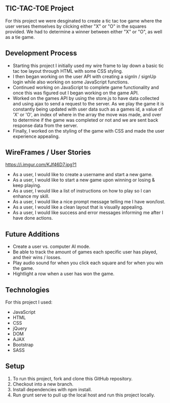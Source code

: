 ## TIC-TAC-TOE Project

For this project we were desginated to create a tic tac toe game where the user verses
themselves by clicking either "X" or "O" in the squares provided. We had to determine
a winner between either "X" or "O", as well as a tie game.

## Development Process

- Starting this project I initially used my wire frame to lay down a basic tic tac toe
layout through HTML with some CSS styling.
- I then began working on the user API with creating a signIn / signUp login while also
working on some JavaScript functions.
- Continued working on JavaScript to complete game functionality and once this was
figured out I began working on the game API.
- Worked on the games API by using the store.js to have data collected and using ajax to send a request to the server.
As we play the game it is constantly being updated with user data such as a games id, a value of 'X' or 'O',
an index of where in the array the move was made, and over to determine if the game
was completed or not and we are sent back response data from the server.
- Finally, I worked on the styling of the game with CSS and made the user experience appealing.


## WireFrames / User Stories

https://i.imgur.com/KJf46D7.jpg?1

- As a user, I would like to create a username and start a new game.
- As a user, I would like to start a new game upon winning or losing & keep playing.
- As a user, I would like a list of instructions on how to play so I can enhance my skill.
- As a user, I would like a nice prompt message telling me I have won/lost.
- As a user, I would like a clean layout that is visually appealing.
- As a user, I would like success and error messages informing me after I have done actions.

## Future Additions

- Create a user vs. computer AI mode.
- Be able to track the amount of games each specific user has played, and their
wins / losses.
- Play audio sound for when you click each square and for when you win the game.
- Hightlight a row when a user has won the game.


## Technologies
For this project I used:
* JavaScript
* HTML
* CSS
* jQuery
* DOM
* AJAX
* Bootstrap
* SASS

## Setup
1) To run this project, fork and clone this GitHub repository.
2) Checkout into a new branch.
3) Install dependencies with npm install.
4) Run grunt serve to pull up the local host and run this project locally.
